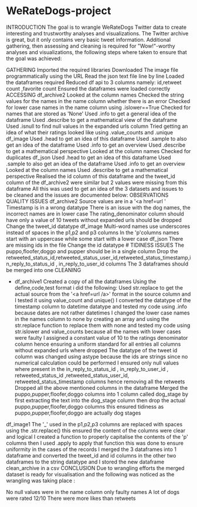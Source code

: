 # WeRateDogs-project
INTRODUCTION
The goal is to wrangle WeRateDogs Twitter data to create interesting and trustworthy analyses and visualizations. The Twitter archive is great, but it only contains very basic tweet information. Additional gathering, then assessing and cleaning is required for "Wow!"-worthy analyses and visualizations, the following steps where taken to ensure that the goal was achieved:

GATHERING
Imported the required libraries
Downloaded The image file programmatically using the URL
Read the json text file line by line
Loaded the dataframes required
Reduced df api to 3 columns namely: id,retweet count ,favorite count
Ensured the dataframes were loaded correctly
ACCESSING
df_archive2
Looked at the column names
Checked the string values for the names in the name column whether there is an error
Checked for lower case names in the name column using .islower==True
Checked for names that are stored as 'None'
Used .info to get a general idea of the dataframe
Used .describe to get a mathematical view of the dataframe
Used .isnull to find null values in the expanded urls column
Tried getting an idea of what their ratings looked like using .value_counts and .unique
df_image
Used .head to get an idea of this dataframe
Used .sample to also get an idea of the dataframe
Used .info to get an overview
Used .describe to get a mathematical perspective
Looked at the column names
Checked for duplicates
df_json
Used .head to get an idea of this dataframe
Used .sample to also get an idea of the dataframe
Used .info to get an overview
Looked at the column names
Used .describe to get a mathematical perspective
Realised the id column of this dataframe and the tweet_id column of the df_archive2 were similar but 2 values were missing from this dataframe
All this was used to get an idea of the 3 datasets and issues to be cleaned and the issues are documented below:
OBSERVATIONS
QUALITY ISSUES
df_archive2
Source values are in a '<a href=url '
Timestamp is in a wrong datatype
There is an issue with the dog names, the incorrect names are in lower case
The rating_denominator column should have only a value of 10
tweets without expanded urls should be dropped
Change the tweet_id datatype
df_image
Multi-word names use underscores instead of spaces in the p1,p2 and p3 columns
In the 'p'columns names start with an uppercase while some start with a lower case
df_json
There are missing ids in the file
Change the id datatype # TIDINESS ISSUES
The puppo,floofer,doggo and pupper should be in a single column
Drop the retweeted_status_id,retweeted_status_user_id,retweeted_status_timestamp,in_reply_to_status_id , in_reply_to_user_id columns
The 3 dataframes should be merged into one
CLEANING
 - df_archive1
Created a copy of all the dataframes
Using the define,code,test format i did the following:
Used str.replace to get the actual source from the '<a href=url /a>' format in the source column and I tested it using value_count and unique()
I converted the datatype of the timestamp column to datetime datatype and tested my code using .info because dates are not rather datetimes
I changed the lower case names in the names column to none by creating an array and using the str.replace function to replace them with none and tested my code using str.islower and value_counts because all the names with lower cases were faulty
I assigned a constant value of 10 to the ratings denominator column hence ensuring a uniform standard for all entries
all columns without expanded urls where dropped
The datatype of the tweet id column was changed using astype because the ids are strings since no numerical calculation could be performed
I ensured only null values where present in the in_reply_to_status_id , in_reply_to_user_id , retweeted_status_id ,retweeted_status_user_id, retweeted_status_timestamp columns hence removing all the retweets
Dropped all the above mentioned columns in the dataframe
Merged the puppo,pupper,floofer,doggo columns into 1 column called dog_stage by first extracting the text into the dog_stage column then drop the actual puppo,pupper,floofer,doggo columns this ensured tidiness as puppo,pupper,floofer,doggo are actually dog stages

df_image1
The '_' used in the p1,p2,p3 columns are replaced with spaces using the .str.replace() this ensured the content of the columns were clear and logical
I created a function to properly capitalise the contents of the 'p' columns then I used .apply to apply that function this was done to ensure uniformity in the cases of the records
I merged the 3 dataframes into 1 dataframe and converted the tweet_id and id columns in the other two dataframes to the string datatype and I stored the new dataframe clean_archive in a csv
CONCLUSION
Due to wrangling efforts the merged dataset is ready for visualisation and the following was noticed as the wrangling was taking place :

No null values were in the name column only faulty names
A lot of dogs were rated 12/10
There were more likes than retweets
